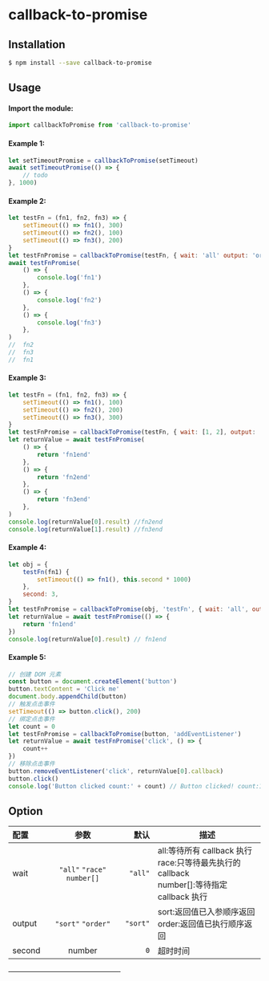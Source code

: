 # callback-to-promise

## Installation

```bash
$ npm install --save callback-to-promise
```

## Usage

#### Import the module:

```js
import callbackToPromise from 'callback-to-promise'
```

#### Example 1:

```js
let setTimeoutPromise = callbackToPromise(setTimeout)
await setTimeoutPromise(() => {
	// todo
}, 1000)
```

#### Example 2:

```js
let testFn = (fn1, fn2, fn3) => {
	setTimeout(() => fn1(), 300)
	setTimeout(() => fn2(), 100)
	setTimeout(() => fn3(), 200)
}
let testFnPromise = callbackToPromise(testFn, { wait: 'all' output: 'order' })
await testFnPromise(
	() => {
		console.log('fn1')
	},
	() => {
		console.log('fn2')
	},
	() => {
		console.log('fn3')
	},
)
//	fn2
//	fn3
//	fn1
```

#### Example 3:

```js
let testFn = (fn1, fn2, fn3) => {
	setTimeout(() => fn1(), 100)
	setTimeout(() => fn2(), 200)
	setTimeout(() => fn3(), 300)
}
let testFnPromise = callbackToPromise(testFn, { wait: [1, 2], output: 'sort' })
let returnValue = await testFnPromise(
	() => {
		return 'fn1end'
	},
	() => {
		return 'fn2end'
	},
	() => {
		return 'fn3end'
	},
)
console.log(returnValue[0].result) //fn2end
console.log(returnValue[1].result) //fn3end
```

#### Example 4:

```js
let obj = {
	testFn(fn1) {
		setTimeout(() => fn1(), this.second * 1000)
	},
	second: 3,
}
let testFnPromise = callbackToPromise(obj, 'testFn', { wait: 'all', output: 'sort' })
let returnValue = await testFnPromise(() => {
	return 'fn1end'
})
console.log(returnValue[0].result) // fn1end
```

#### Example 5:

```js
// 创建 DOM 元素
const button = document.createElement('button')
button.textContent = 'Click me'
document.body.appendChild(button)
// 触发点击事件
setTimeout(() => button.click(), 200)
// 绑定点击事件
let count = 0
let testFnPromise = callbackToPromise(button, 'addEventListener')
let returnValue = await testFnPromise('click', () => {
	count++
})
// 移除点击事件
button.removeEventListener('click', returnValue[0].callback)
button.click()
console.log('Button clicked count:' + count) // Button clicked! count:1
```

## Option

| 配置   |            参数             |     默认 | 描述                                                                                                |
| :----- | :-------------------------: | -------: | --------------------------------------------------------------------------------------------------- |
| wait   | `"all"` `"race"` `number[]` |  `"all"` | all:等待所有 callback 执行<br>race:只等待最先执行的 callback<br>number[]:等待指定 callback 执行<br> |
| output |     `"sort"` `"order"`      | `"sort"` | sort:返回值已入参顺序返回<br>order:返回值已执行顺序返回<br>                                         |
| second |           number            |      `0` | 超时时间                                                                                            |

————————————————
